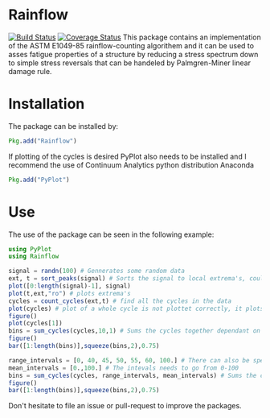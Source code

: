 # Rainflow
[![Build Status](https://travis-ci.org/dhoegh/Rainflow.jl.svg?branch=master)](https://travis-ci.org/dhoegh/Rainflow.jl) [![Coverage Status](https://img.shields.io/coveralls/dhoegh/Rainflow.jl.svg)](https://coveralls.io/r/dhoegh/Rainflow.jl)
This package contains an implementation of the ASTM E1049-85 rainflow-counting algorithem and it can be used to asses fatigue properties of a structure by reducing a stress spectrum down to simple stress reversals that can be handeled by Palmgren-Miner linear damage rule.
# Installation

The package can be installed by:
```julia
Pkg.add("Rainflow")
```
If plotting of the cycles is desired PyPlot also needs to be installed and I recommend the use of Continuum Analytics python distribution Anaconda
```julia
Pkg.add("PyPlot")
```
# Use
The use of the package can be seen in the following example:
```Julia
using PyPlot
using Rainflow

signal = randn(100) # Gennerates some random data
ext, t = sort_peaks(signal) # Sorts the signal to local extrema's, could optional take a time vector
plot([0:length(signal)-1], signal)
plot(t,ext,"ro") # plots extrema's
cycles = count_cycles(ext,t) # find all the cycles in the data
plot(cycles) # plot of a whole cycle is not plottet correctly, it plots a cylce from the starting point to where the value that defines the range occur.
figure()
plot(cycles[1])
bins = sum_cycles(cycles,10,1) # Sums the cycles together dependant on intervals, here there is 10 range interval and one mean interval
figure()
bar([1:length(bins)],squeeze(bins,2),0.75)

range_intervals = [0, 40, 45, 50, 55, 60, 100.] # There can also be specified user defined intervals
mean_intervals = [0.,100.] # The intevals needs to go from 0-100
bins = sum_cycles(cycles, range_intervals, mean_intervals) # Sums the cycles in the given intervals
figure()
bar([1:length(bins)],squeeze(bins,2),0.75)
```
Don't hesitate to file an issue or pull-request to improve the packages.
